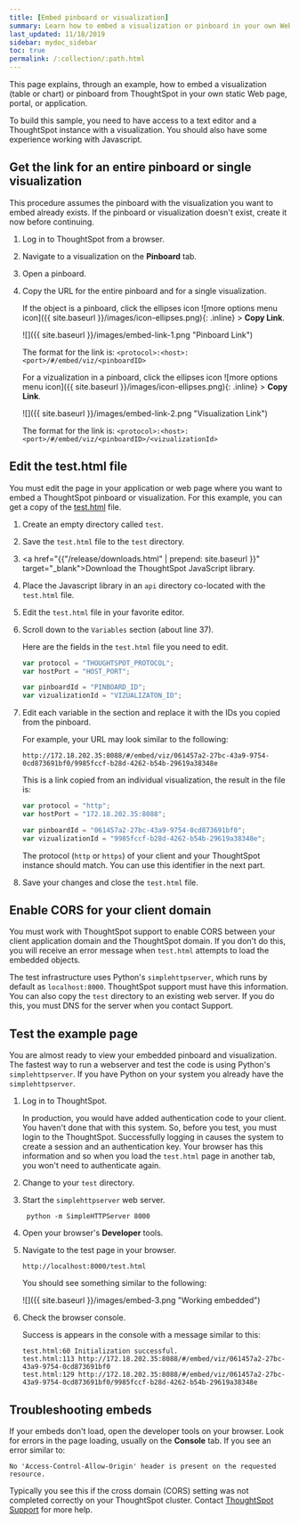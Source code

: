 ```yaml
---
title: [Embed pinboard or visualization]
summary: Learn how to embed a visualization or pinboard in your own Web page.
last_updated: 11/18/2019
sidebar: mydoc_sidebar
toc: true
permalink: /:collection/:path.html
---
```

This page explains, through an example, how to embed a visualization (table or
chart) or pinboard from ThoughtSpot in your own static Web page, portal, or
application.

To build this sample, you need to have access to a text editor and
a ThoughtSpot instance with a visualization. You should also have some
experience working with Javascript.

## Get the link for an entire pinboard or single visualization

This procedure assumes the pinboard with the visualization you want to embed
already exists. If the pinboard or visualization doesn't exist, create it now
before continuing.

1. Log in to ThoughtSpot from a browser.

2. Navigate to a visualization on the **Pinboard** tab.

3. Open a pinboard.

3. Copy the URL for the entire pinboard and for a single visualization.

   If the object is a pinboard, click the ellipses icon
   ![more options menu icon]({{ site.baseurl }}/images/icon-ellipses.png){: .inline} >
    **Copy Link**.

   ![]({{ site.baseurl }}/images/embed-link-1.png "Pinboard Link")

   The format for the link is:  `<protocol>:<host>:<port>/#/embed/viz/<pinboardID>`

   For a vizualization in a pinboard, click the ellipses icon
   ![more options menu icon]({{ site.baseurl }}/images/icon-ellipses.png){: .inline} >
    **Copy Link**.

   ![]({{ site.baseurl }}/images/embed-link-2.png "Visualization Link")

   The format for the link is:  `<protocol>:<host>:<port>/#/embed/viz/<pinboardID>/<vizualizationId>`

## Edit the test.html file

You must edit the page in your application or web page where you want to embed a ThoughtSpot pinboard or visualization. For this example, you can get a copy of the
<a href="{{ site.baseurl }}/downloads/test.html" download>test.html</a> file.

1. Create an empty directory called `test`.
2. Save the `test.html` file to the `test` directory.
3. <a href="{{"/release/downloads.html" | prepend: site.baseurl }}" target="_blank">Download</a> the ThoughtSpot JavaScript library.
4. Place the Javascript library in an `api` directory co-located with the `test.html` file.
5. Edit the `test.html` file in your favorite editor.
6. Scroll down to the `Variables` section (about line 37).

    Here are the fields in the `test.html` file you need to edit.

    ```JavaScript
    var protocol = "THOUGHTSPOT_PROTOCOL";
    var hostPort = "HOST_PORT";   

    var pinboardId = "PINBOARD_ID";
    var vizualizationId = "VIZUALIZATON_ID";
    ```
7. Edit each variable in the section and replace it with the IDs you copied from the pinboard.

   For example, your URL may look similar to the following:

    `http://172.18.202.35:8088/#/embed/viz/061457a2-27bc-43a9-9754-0cd873691bf0/9985fccf-b28d-4262-b54b-29619a38348e`

    This is a link copied from an individual visualization, the result in the file is:

    ```JavaScript
    var protocol = "http";
    var hostPort = "172.18.202.35:8088";   

    var pinboardId = "061457a2-27bc-43a9-9754-0cd873691bf0";
    var vizualizationId = "9985fccf-b28d-4262-b54b-29619a38348e";
    ```

    The protocol (`http` or `https`) of your client and your ThoughtSpot instance
    should match. You can use this identifier in the next part.

7. Save your changes and close the `test.html` file.


## Enable CORS for your client domain

You must work with ThoughtSpot support to enable CORS between your client
application domain and the ThoughtSpot domain. If you don't do this, you will
receive an error message when `test.html` attempts to load the embedded objects.

The test infrastructure uses Python's `simplehttpserver`, which runs by default
as `localhost:8000`. ThoughtSpot support must have this information. You can
also copy the `test` directory to an existing web server. If you do this,
you must DNS for the server when you contact Support.

## Test the example page

You are almost ready to view your embedded pinboard and visualization. The
fastest way to run a webserver and test the code is using Python's
`simplehttpserver`.  If you have Python on your system you already have the
`simplehttpserver`.

1. Log in to ThoughtSpot.

   In production, you would have added authentication code to your client. You
   haven't done that with this system. So, before you test, you must login to the
   ThoughtSpot. Successfully logging in causes the system to create a session
   and an authentication key. Your browser has this information and so when you
   load the `test.html` page in another tab, you won't need to authenticate
   again.

2. Change to your `test` directory.
3. Start the `simplehttpserver` web server.

    ```
     python -m SimpleHTTPServer 8000
    ```

4. Open your browser's **Developer** tools.

5. Navigate to the test page in your browser.

    `http://localhost:8000/test.html`

    You should see something similar to the following:

    ![]({{ site.baseurl }}/images/embed-3.png "Working embedded")

6. Check the browser console.

    Success is appears in the console with a message similar to this:

    ```
    test.html:60 Initialization successful.
    test.html:113 http://172.18.202.35:8088/#/embed/viz/061457a2-27bc-43a9-9754-0cd873691bf0
    test.html:129 http://172.18.202.35:8088/#/embed/viz/061457a2-27bc-43a9-9754-0cd873691bf0/9985fccf-b28d-4262-b54b-29619a38348e
    ```

## Troubleshooting embeds

If your embeds don't load, open the developer tools on your browser.  Look for
errors in the page loading, usually on the **Console** tab. If you see an error
similar to:

```
No 'Access-Control-Allow-Origin' header is present on the requested resource.
```

Typically you see this if the cross domain (CORS) setting was not completed correctly on
your ThoughtSpot cluster. Contact <a
href="{{ site.baseurl }}/appliance/contact.html">ThoughtSpot Support</a> for more help.
